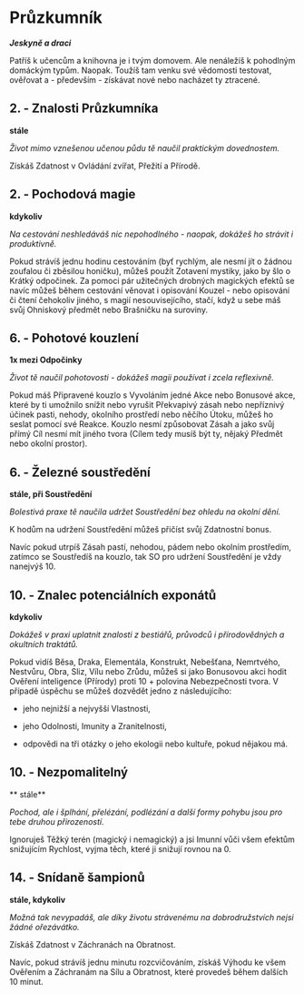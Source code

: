 
# Průzkumník

***Jeskyně a draci***

Patříš k učencům a knihovna je i tvým domovem. Ale nenáležíš k pohodlným domáckým typům. Naopak. Toužíš tam venku své vědomosti testovat, ověřovat a - především - získávat nové nebo nacházet ty ztracené.

## 2. - Znalosti Průzkumníka

**stále**

*Život mimo vznešenou učenou půdu tě naučil praktickým dovednostem.*

Získáš Zdatnost v Ovládání zvířat, Přežití a Přírodě.

## 2. - Pochodová magie

**kdykoliv**

*Na cestování neshledáváš nic nepohodlného - naopak, dokážeš ho strávit i produktivně.*

Pokud strávíš jednu hodinu cestováním (byť rychlým, ale nesmí jít o žádnou zoufalou či zběsilou honičku), můžeš použít Zotavení mystiky, jako by šlo o Krátký odpočinek. Za pomoci pár užitečných drobných magických efektů se navíc můžeš během cestování věnovat i opisování Kouzel - nebo opisování či čtení čehokoliv jiného, s magií nesouvisejícího, stačí, když u sebe máš svůj Ohniskový předmět nebo Brašničku na suroviny.

## 6. - Pohotové kouzlení

**1x mezi Odpočinky**

*Život tě naučil pohotovosti - dokážeš magii používat i zcela reflexivně.*

Pokud máš Připravené kouzlo s Vyvoláním jedné Akce nebo Bonusové akce, které by ti umožnilo snížit nebo vyrušit Překvapivý zásah nebo nepříznivý účinek pasti, nehody, okolního prostředí nebo něčího Útoku, můžeš ho seslat pomocí své Reakce. Kouzlo nesmí způsobovat Zásah a jako svůj přímý Cíl nesmí mít jiného tvora (Cílem tedy musíš být ty, nějaký Předmět nebo okolní prostor).

## 6. - Železné soustředění

**stále, při Soustředění**

*Bolestivá praxe tě naučila udržet Soustředění bez ohledu na okolní dění.*

K hodům na udržení Soustředění můžeš přičíst svůj Zdatnostní bonus.

Navíc pokud utrpíš Zásah pastí, nehodou, pádem nebo okolním prostředím, zatímco se Soustředíš na kouzlo, tak SO pro udržení Soustředění je vždy nanejvýš 10.

## 10. - Znalec potenciálních exponátů

**kdykoliv**

*Dokážeš v praxi uplatnit znalosti z bestiářů, průvodců i přírodovědných a okultních traktátů.*

Pokud vidíš Běsa, Draka, Elementála, Konstrukt, Nebešťana, Nemrtvého, Nestvůru, Obra, Sliz, Vílu nebo Zrůdu, můžeš si jako Bonusovou akci hodit Ověření inteligence (Přírody) proti 10 + polovina Nebezpečnosti tvora. V případě úspěchu se můžeš dozvědět jedno z následujícího:

* jeho nejnižší a nejvyšší Vlastnosti,

* jeho Odolnosti, Imunity a Zranitelnosti,

* odpovědi na tři otázky o jeho ekologii nebo kultuře, pokud nějakou má.

## 10. - Nezpomalitelný

** stále**

*Pochod, ale i šplhání, přelézání, podlézání a další formy pohybu jsou pro tebe druhou přirozeností.*

Ignoruješ Těžký terén (magický i nemagický) a jsi Imunní vůči všem efektům snižujícím Rychlost, vyjma těch, které ji snižují rovnou na 0.

## 14. - Snídaně šampionů

**stále, kdykoliv**

*Možná tak nevypadáš, ale díky životu strávenému na dobrodružstvích nejsi žádné ořezávátko.*

Získáš Zdatnost v Záchranách na Obratnost.

Navíc, pokud strávíš jednu minutu rozcvičováním, získáš Výhodu ke všem Ověřením a Záchranám na Sílu a Obratnost, které provedeš během dalších 10 minut.

